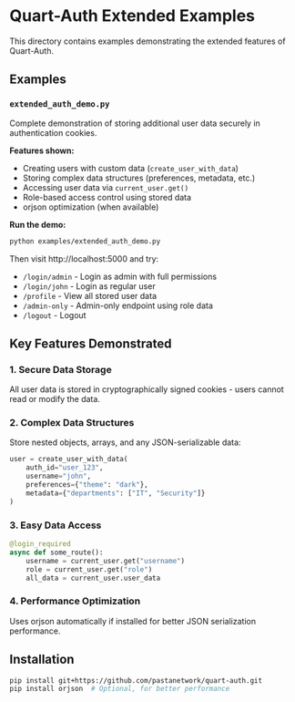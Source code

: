 # Quart-Auth Extended Examples

This directory contains examples demonstrating the extended features of Quart-Auth.

## Examples

### `extended_auth_demo.py`

Complete demonstration of storing additional user data securely in authentication cookies.

**Features shown:**
- Creating users with custom data (`create_user_with_data`)
- Storing complex data structures (preferences, metadata, etc.)
- Accessing user data via `current_user.get()`
- Role-based access control using stored data
- orjson optimization (when available)

**Run the demo:**
```bash
python examples/extended_auth_demo.py
```

Then visit http://localhost:5000 and try:
- `/login/admin` - Login as admin with full permissions
- `/login/john` - Login as regular user
- `/profile` - View all stored user data
- `/admin-only` - Admin-only endpoint using role data
- `/logout` - Logout

## Key Features Demonstrated

### 1. Secure Data Storage
All user data is stored in cryptographically signed cookies - users cannot read or modify the data.

### 2. Complex Data Structures
Store nested objects, arrays, and any JSON-serializable data:
```python
user = create_user_with_data(
    auth_id="user_123",
    username="john",
    preferences={"theme": "dark"},
    metadata={"departments": ["IT", "Security"]}
)
```

### 3. Easy Data Access
```python
@login_required
async def some_route():
    username = current_user.get("username")
    role = current_user.get("role")
    all_data = current_user.user_data
```

### 4. Performance Optimization
Uses orjson automatically if installed for better JSON serialization performance.

## Installation

```bash
pip install git+https://github.com/pastanetwork/quart-auth.git
pip install orjson  # Optional, for better performance
```
